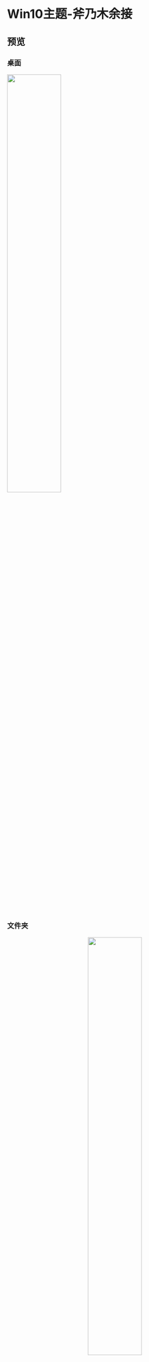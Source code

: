 # Win10主题-斧乃木余接

## 预览

### 桌面

<div align="left">
	<img src="https://github.com/xjhqre/windows10_theme/blob/main/pictures/1.png" width="50%">
</div>

### 文件夹

<div align="center">
	<img src="https://github.com/xjhqre/windows10_theme/blob/main/pictures/2.png" width="50%">
</div>

### 系统信息

<div align="center">
	<img src="https://github.com/xjhqre/windows10_theme/blob/main/pictures/3.png" width="50%">
</div>

### 开始菜单

<div align="center">
	<img src="https://github.com/xjhqre/windows10_theme/blob/main/pictures/4.png" width="50%">
</div>



## 使用方法

将压缩包中的文件解压到 C:\Windows\Resources 目录下，然后在桌面右键 -> 个性化 -> 主题点击使用即可

具体的win10主题破解请参考[致美化](https://zhutix.com/)网站

